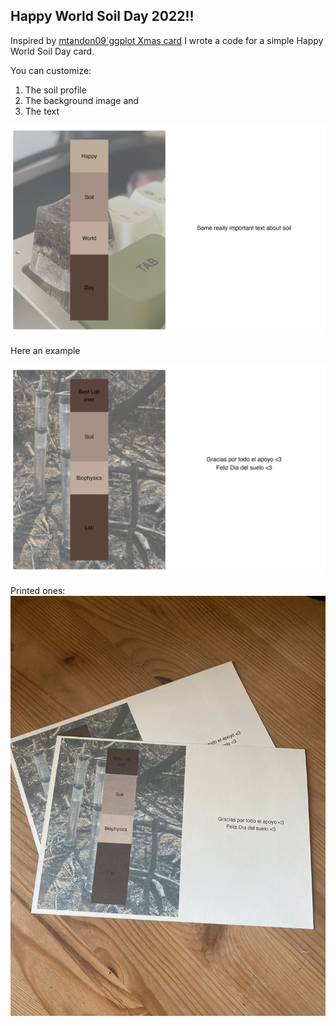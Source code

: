 ## Happy World Soil Day 2022!!
Inspired by [mtandon09´ggplot Xmas card](https://github.com/mtandon09/ggplot_christmas) I wrote a code for a simple Happy World Soil Day card. 

You can customize:

1. The soil profile
2. The background image and
3. The text

![](https://github.com/Saryace/world_soil_day_card/blob/master/soil_card.png)

Here an example

![](https://github.com/Saryace/world_soil_day_card/blob/master/soil_card_biophysics.png)


Printed ones:
![](https://github.com/Saryace/world_soil_day_card/blob/master/soil_cards_printed.jpeg)





